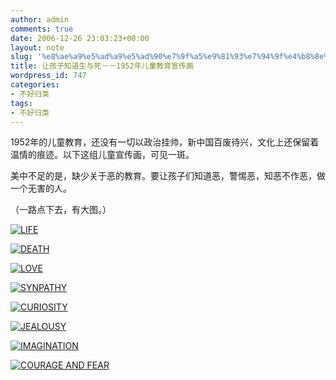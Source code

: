 ```yaml
---
author: admin
comments: true
date: 2006-12-26 23:03:23+00:00
layout: note
slug: '%e8%ae%a9%e5%ad%a9%e5%ad%90%e7%9f%a5%e9%81%93%e7%94%9f%e4%b8%8e%e6%ad%bb%ef%bc%8d%ef%bc%8d1952%e5%b9%b4%e5%84%bf%e7%ab%a5%e6%95%99%e8%82%b2%e5%ae%a3%e4%bc%a0%e7%94%bb'
title: 让孩子知道生与死－－1952年儿童教育宣传画
wordpress_id: 747
categories:
- 不好归类
tags:
- 不好归类
---
```


1952年的儿童教育，还没有一切以政治挂帅，新中国百废待兴，文化上还保留着温情的痕迹。以下这组儿童宣传画，可见一斑。

美中不足的是，缺少关于恶的教育。要让孩子们知道恶，警惕恶，知恶不作恶，做一个无害的人。

（一路点下去，有大图。）

[
![LIFE](http://farm1.static.flickr.com/166/334212963_b2de697d39_m.jpg)](http://www.flickr.com/photos/lookoo/334212963/)

[![DEATH](http://farm1.static.flickr.com/151/334213432_035ea1f7f5_m.jpg)](http://www.flickr.com/photos/lookoo/334213432/)

[![LOVE](http://farm1.static.flickr.com/156/334214446_05d3d9c5ed_m.jpg)](http://www.flickr.com/photos/lookoo/334214446/)

[![SYNPATHY](http://farm1.static.flickr.com/150/334213933_74aa065150_m.jpg)](http://www.flickr.com/photos/lookoo/334213933/)

[![CURIOSITY](http://farm1.static.flickr.com/138/334212493_f5c2483db3_m.jpg)](http://www.flickr.com/photos/lookoo/334212493/)

[![JEALOUSY](http://farm1.static.flickr.com/146/334212070_95abb86e25_m.jpg)](http://www.flickr.com/photos/lookoo/334212070/)

[![IMAGINATION](http://farm1.static.flickr.com/128/334211617_00682c2694_m.jpg)](http://www.flickr.com/photos/lookoo/334211617/)

[![COURAGE AND FEAR](http://farm1.static.flickr.com/161/334209519_2eca207b10_m.jpg)](http://www.flickr.com/photos/lookoo/334209519/)
